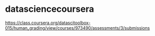 # datasciencecoursera
https://class.coursera.org/datascitoolbox-015/human_grading/view/courses/973490/assessments/3/submissions
